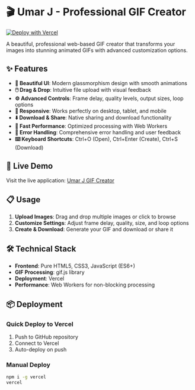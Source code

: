 # 🎬 Umar J - Professional GIF Creator

[![Deploy with Vercel](https://vercel.com/button)](https://vercel.com/new/clone?repository-url=https://github.com/your-username/umarj-gif-creator)

A beautiful, professional web-based GIF creator that transforms your images into stunning animated GIFs with advanced customization options.

## ✨ Features

- **🎨 Beautiful UI**: Modern glassmorphism design with smooth animations
- **🖱️ Drag & Drop**: Intuitive file upload with visual feedback
- **⚙️ Advanced Controls**: Frame delay, quality levels, output sizes, loop options
- **📱 Responsive**: Works perfectly on desktop, tablet, and mobile
- **⬇️ Download & Share**: Native sharing and download functionality
- **🚀 Fast Performance**: Optimized processing with Web Workers
- **🎯 Error Handling**: Comprehensive error handling and user feedback
- **⌨️ Keyboard Shortcuts**: Ctrl+O (Open), Ctrl+Enter (Create), Ctrl+S (Download)

## 🚀 Live Demo

Visit the live application: [Umar J GIF Creator](https://umarj-gif-creator.vercel.app)

## 📋 Usage

1. **Upload Images**: Drag and drop multiple images or click to browse
2. **Customize Settings**: Adjust frame delay, quality, size, and loop options
3. **Create & Download**: Generate your GIF and download or share it

## 🛠️ Technical Stack

- **Frontend**: Pure HTML5, CSS3, JavaScript (ES6+)
- **GIF Processing**: gif.js library
- **Deployment**: Vercel
- **Performance**: Web Workers for non-blocking processing

## 📦 Deployment

### Quick Deploy to Vercel
1. Push to GitHub repository
2. Connect to Vercel
3. Auto-deploy on push

### Manual Deploy
```bash
npm i -g vercel
vercel
